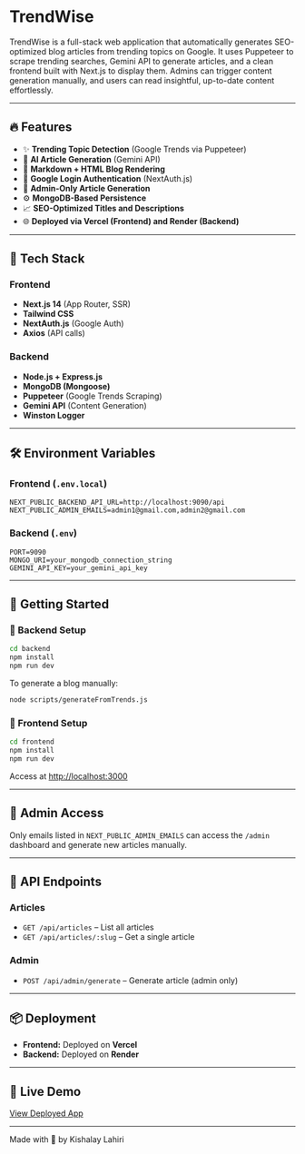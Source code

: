 
# TrendWise

TrendWise is a full-stack web application that automatically generates SEO-optimized blog articles from trending topics on Google. It uses Puppeteer to scrape trending searches, Gemini API to generate articles, and a clean frontend built with Next.js to display them. Admins can trigger content generation manually, and users can read insightful, up-to-date content effortlessly.

---

## 🔥 Features

- ✨ **Trending Topic Detection** (Google Trends via Puppeteer)
- 🤖 **AI Article Generation** (Gemini API)
- 📝 **Markdown + HTML Blog Rendering**
- 👥 **Google Login Authentication** (NextAuth.js)
- 🔐 **Admin-Only Article Generation**
- ⚙️ **MongoDB-Based Persistence**
- 📈 **SEO-Optimized Titles and Descriptions**
- 🌐 **Deployed via Vercel (Frontend) and Render (Backend)**

---

## 🧱 Tech Stack

### Frontend
- **Next.js 14** (App Router, SSR)
- **Tailwind CSS**
- **NextAuth.js** (Google Auth)
- **Axios** (API calls)

### Backend
- **Node.js + Express.js**
- **MongoDB (Mongoose)**
- **Puppeteer** (Google Trends Scraping)
- **Gemini API** (Content Generation)
- **Winston Logger**

---

## 🛠️ Environment Variables

### Frontend (`.env.local`)
```env
NEXT_PUBLIC_BACKEND_API_URL=http://localhost:9090/api
NEXT_PUBLIC_ADMIN_EMAILS=admin1@gmail.com,admin2@gmail.com
```

### Backend (`.env`)
```env
PORT=9090
MONGO_URI=your_mongodb_connection_string
GEMINI_API_KEY=your_gemini_api_key
```

---

## 🚀 Getting Started

### 🧩 Backend Setup

```bash
cd backend
npm install
npm run dev
```

To generate a blog manually:
```bash
node scripts/generateFromTrends.js
```

### 🎨 Frontend Setup

```bash
cd frontend
npm install
npm run dev
```

Access at [http://localhost:3000](http://localhost:3000)

---

## 👤 Admin Access

Only emails listed in `NEXT_PUBLIC_ADMIN_EMAILS` can access the `/admin` dashboard and generate new articles manually.

---

## 📝 API Endpoints

### Articles
- `GET /api/articles` – List all articles
- `GET /api/articles/:slug` – Get a single article

### Admin
- `POST /api/admin/generate` – Generate article (admin only)

---

## 📦 Deployment

- **Frontend:** Deployed on **Vercel**
- **Backend:** Deployed on **Render**

---

## 🚀 Live Demo

[View Deployed App](https://trend-wise-frontend.vercel.app)

---

Made with 💜 by Kishalay Lahiri
